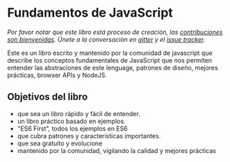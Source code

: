 # Fundamentos de JavaScript

_Por favor notar que este libro está proceso de creación, las [contribuciones son bienvenidas](https://github.com/CostaRicaJS/Fundamentos-de-JavaScript/blob/master/contribuciones.md). Únete a la conversación en [gitter](https://gitter.im/CostaRicaJS/Fundamentos-de-JavaScript) y el [issue tracker](https://github.com/CostaRicaJS/Fundamentos-de-JavaScript/issues)._ 

Este es un libro escrito y mantenido por la comunidad de javascript que describe los conceptos fundamentales de JavaScript que nos permiten entender las abstraciones de este lenguage, patrones de diseño, mejores prácticas, browser APIs y NodeJS.

## Objetivos del libro

- que sea un libro rápido y fácil de entender.
- un libro práctico basado en ejemplos.
- "ES6 First", todos los ejemplos en ES6
- que cubra patrones y características importantes.
- que sea gratuito y evolucione
- mantenido por la comunidad, vigilando la calidad y mejores prácticas
